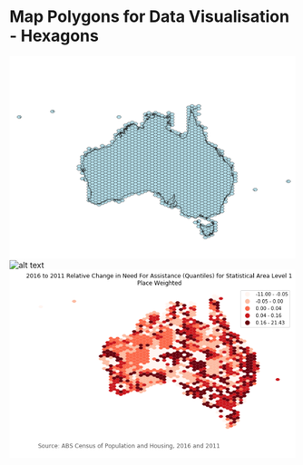 # Map Polygons for Data Visualisation - Hexagons
![alt text](https://raw.githubusercontent.com/gisisfun/map_polygons/master/images/polygons_output.png)
![alt text](https://raw.githubusercontent.com/gisisfun/map_polygons/master/images/neighbours_hex.png)
![alt text](https://raw.githubusercontent.com/gisisfun/map_polygons/master/images/hex_57km_rel_need_for_assistance_by_place_weight.png)

